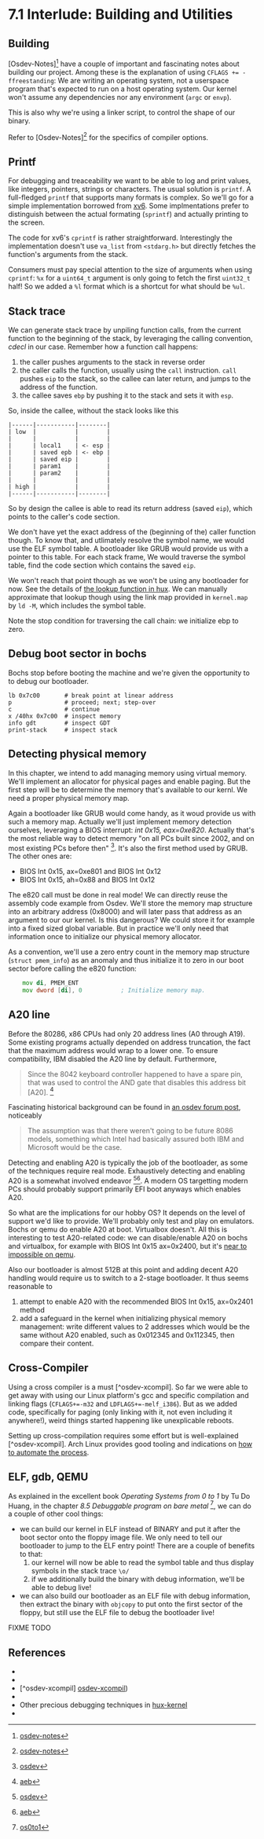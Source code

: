 # 7.1 Interlude: Building and Utilities

## Building

[Osdev-Notes][^osdev-notes] have a couple of important and fascinating notes
about building our project. Among these is the explanation of using `CFLAGS +=
-ffreestanding`: We are writing an operating system, not a userspace program
that's expected to run on a host operating system. Our kernel won't assume any
dependencies nor any environment (`argc` or `envp`).

This is also why we're using a linker script, to control the shape of our
binary.

Refer to [Osdev-Notes][^osdev-notes] for the specifics of compiler options.

## Printf

For debugging and treaceability we want to be able to log and print values,
like integers, pointers, strings or characters. The usual solution is
`printf`. A full-fledged `printf` that supports many formats is complex. So
we'll go for a simple implementation borrowed from
[xv6](https://github.com/mit-pdos/xv6-public/blob/master/console.c#L55). Some
implmentations prefer to distinguish between the actual formating (`sprintf`)
and actually printing to the screen.

The code for xv6's `cprintf` is rather straightforward. Interestingly the
implementation doesn't use `va_list` from `<stdarg.h>` but directly fetches the
function's arguments from the stack.

Consumers must pay special attention to the size of arguments when using
`cprintf`: `%x` for a `uint64_t` argument is only going to fetch the first
`uint32_t` half! So we added a `%l` format which is a shortcut for what should
be `%ul`.

## Stack trace

We can generate stack trace by unpiling function calls, from the current
function to the beginning of the stack, by leveraging the calling convention,
*cdecl* in our case. Remember how a function call happens:

1. the caller pushes arguments to the stack in reverse order
2. the caller calls the function, usually using the `call` instruction. `call`
   pushes `eip` to the stack, so the callee can later return, and jumps to the
   address of the function.
3. the callee saves `ebp` by pushing it to the stack and sets it with `esp`.

So, inside the callee, without the stack looks like this

```
|------|-----------|--------|
| low  |           |        |
|      |           |        |
|      | local1    | <- esp |
|      | saved epb | <- ebp |
|      | saved eip |        |
|      | param1    |        |
|      | param2    |        |
|      |           |        |
| high |           |        |
|------|-----------|--------|
```

So by design the callee is able to read its return address (saved `eip`), which
points to the caller's code section.

We don't have yet the exact address of the (beginning of the) caller function
though. To know that, and utlimately resolve the symbol name, we would use the
ELF symbol table. A bootloader like GRUB would provide us with a pointer to
this table. For each stack frame, We would traverse the symbol table, find the
code section which contains the saved `eip`.

We won't reach that point though as we won't be using any bootloader for
now. See the details of [the lookup function in
hux](https://github.com/josehu07/hux-kernel/blob/main/src/common/debug.c#L34).
We can manually approximate that lookup though using the link map provided in
`kernel.map` by `ld -M`, which includes the symbol table.

Note the stop condition for traversing the call chain: we initialize ebp to zero.


## Debug boot sector in bochs

Bochs stop before booting the machine and we're given the opportunity to to
debug our bootloader.

```
lb 0x7c00       # break point at linear address
p               # proceed; next; step-over
c               # continue
x /40hx 0x7c00  # inspect memory
info gdt        # inspect GDT
print-stack     # inspect stack
```

## Detecting physical memory

In this chapter, we intend to add managing memory using virtual memory. We'll
implement an allocator for physical pages and enable paging. But the first step
will be to determine the memory that's available to our kernl. We need a proper
physical memory map.

Again a bootloader like GRUB would come handy, as it woud provide us with such
a memory map. Actually we'll just implement memory detection ourselves,
leveraging a BIOS interrupt: *int 0x15, eax=0xe820*. Actually that's the most
reliable way to detect memory "on all PCs built since 2002, and on most
existing PCs before then" [^osdev]. It's also the first method used by
GRUB. The other ones are:

- BIOS Int 0x15, ax=0xe801 and BIOS Int 0x12
- BIOS Int 0x15, ah=0x88 and BIOS Int 0x12

The e820 call must be done in real mode! We can directly reuse the assembly
code example from Osdev. We'll store the memory map structure into an arbitrary
address (0x8000) and will later pass that address as an argument to our our
kernel. Is this dangerous? We could store it for example into a fixed sized
global variable. But in practice we'll only need that information once to
initialize our physical memory allocator.

As a convention, we'll use a zero entry count in the memory map structure
(`struct pmem_info`) as an anomaly and thus initialize it to zero in our boot
sector before calling the e820 function:

```asm
    mov di, PMEM_ENT
    mov dword [di], 0           ; Initialize memory map.
```

## A20 line

Before the 80286, x86 CPUs had only 20 address lines (A0 through A19). Some
existing programs actually depended on address truncation, the fact that the
maximum address would wrap to a lower one. To ensure compatibility, IBM
disabled the A20 line by default. Furthermore,

> Since the 8042 keyboard controller happened to have a spare pin, that was
> used to control the AND gate that disables this address bit [A20]. [^aeb]

Fascinating historical background can be found in [an osdev forum
post](https://forum.osdev.org/viewtopic.php?p=281278#p281278), noticeably

> The assumption was that there weren't going to be future 8086 models,
> something which Intel had basically assured both IBM and Microsoft would be
> the case.

Detecting and enabling A20 is typically the job of the bootloader, as some of
the techniques require real mode. Exhaustively detecting and enabling A20 is a
somewhat involved endeavor [^osdev][^aeb]. A modern OS targetting modern PCs
should probably support primarily EFI boot anyways which enables A20.

So what are the implications for our hobby OS? It depends on the level of
support we'd like to provide. We'll probably only test and play on emulators.
Bochs or qemu do enable A20 at boot. Virtualbox doesn't. All this is
interesting to test A20-related code: we can disable/enable A20 on bochs and
virtualbox, for example with BIOS Int 0x15 ax=0x2400, but it's [near to
impossible on qemu](https://github.com/margaretbloom/disable-a20).

Also our bootloader is almost 512B at this point and adding decent A20 handling
would require us to switch to a 2-stage bootloader. It thus seems reasonable to

1. attempt to enable A20 with the recommended BIOS Int 0x15, ax=0x2401 method
2. add a safeguard in the kernel when initializing physical memory management:
   write different values to 2 addresses which would be the same without A20
   enabled, such as 0x012345 and 0x112345, then compare their content.

## Cross-Compiler

Using a cross compiler is a must [^osdev-xcompil]. So far we were able to get
away with using our Linux platform's gcc and specific compilation and linking
flags (`CFLAGS+=-m32` and `LDFLAGS+=-melf_i386`). But as we added code,
specifically for paging (only linking with it, not even including it
anywhere!), weird things started happening like unexplicable reboots.

Setting up cross-compilation requires some effort but is well-explained
[^osdev-xcompil]. Arch Linux provides good tooling and indications on [how to
automate the
process](https://wiki.archlinux.org/title/Cross-compiling_tools_package_guidelines).

## ELF, gdb, QEMU

As explained in the excellent book *Operating Systems from 0 to 1* by Tu Do
Huang, in the chapter *8.5 Debuggable program on bare metal* [^os0to1], we can
do a couple of other cool things:

- we can build our kernel in ELF instead of BINARY and put it after the boot
  sector onto the floppy image file. We only need to tell our bootloader to
  jump to the ELF entry point! There are a couple of benefits to that:
  1. our kernel will now be able to read the symbol table and thus display
     symbols in the stack trace `\o/`
  2. if we additionally build the binary with debug information, we'll be able
     to debug live!
- we can also build our bootloader as an ELF file with debug information, then
  extract the binary with `objcopy` to put onto the first sector of the floppy,
  but still use the ELF file to debug the bootloader live!

FIXME TODO


## References

- [^osdev-notes]: [osdev-notes](https://github.com/dreamos82/Osdev-Notes/blob/master/01_Build_Process/02_Overview.md)
- [^osdev]: [osdev](https://wiki.osdev.org/A20)
- [^osdev-xcompil] [osdev-xcompil](https://wiki.osdev.org/Why_do_I_need_a_Cross_Compiler))
- [^aeb]: [aeb](https://www.win.tue.nl/~aeb/linux/kbd/A20.html)
- Other precious debugging techniques in [hux-kernel](https://github.com/josehu07/hux-kernel.wiki/blob/master/05.-Debugging-%26-Testing.md)
- [^os0to1]: [os0to1](https://github.com/tuhdo/os01/blob/master/book_src/Operating%20Systems%20From%200%20to%201.txt#L14320)
